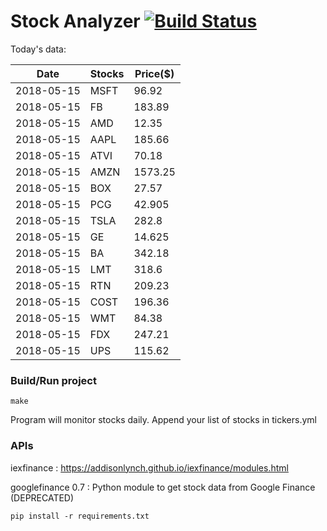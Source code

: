 # Stock Analyzer [![Build Status](https://travis-ci.org/ogoyal/StockAnalyzer.svg?branch=master)](https://travis-ci.org/ogoyal/StockAnalyzer)

Today's data:

| Date| Stocks| Price($) | 
| --- | --- | ---  | 
| 2018-05-15| MSFT| 96.92 | 
| 2018-05-15| FB| 183.89 | 
| 2018-05-15| AMD| 12.35 | 
| 2018-05-15| AAPL| 185.66 | 
| 2018-05-15| ATVI| 70.18 | 
| 2018-05-15| AMZN| 1573.25 | 
| 2018-05-15| BOX| 27.57 | 
| 2018-05-15| PCG| 42.905 | 
| 2018-05-15| TSLA| 282.8 | 
| 2018-05-15| GE| 14.625 | 
| 2018-05-15| BA| 342.18 | 
| 2018-05-15| LMT| 318.6 | 
| 2018-05-15| RTN| 209.23 | 
| 2018-05-15| COST| 196.36 | 
| 2018-05-15| WMT| 84.38 | 
| 2018-05-15| FDX| 247.21 | 
| 2018-05-15| UPS| 115.62 | 

### Build/Run project

```
make
```

Program will monitor stocks daily. Append your list of stocks in tickers.yml

### APIs
iexfinance : https://addisonlynch.github.io/iexfinance/modules.html

googlefinance 0.7 : Python module to get stock data from Google Finance (DEPRECATED)

```
pip install -r requirements.txt
```
